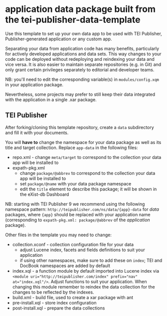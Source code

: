 # application data package built from the tei-publisher-data-template

Use this template to set up your own data app to be used with TEI Publisher, Publisher-generated application or any custom app.

Separating your data from application code has many benefits, particularly for actively developed applications and data sets. This way changes to your code can be deployed without redeploying and reindexing your data and vice versa. It is also easier to maintain separate repositories (e.g. in Git) and only grant certain privileges separately to editorial and developer teams.

NB: you'll need to edit the corresponding variable(s) in `modules/config.xqm` in your application package.

Nevertheless, some projects may prefer to still keep their data integrated with the application in a single .xar package.

## TEI Publisher

After forking/cloning this template repository, create a `data` subdirectory and fill it with your documents.

You will **have to** change the namespace for your data package as well as its title and target collection. Replace `app-data` in the following files:

* repo.xml - change `meta/target` to correspond to the collection your data app will be installed to
* expath-pkg.xml 
   - change `package/@abbrev` to correspond to the collection your data app will be installed to 
   - set `package/@name` with your data package namespace
   - edit the `title` element to describe this package; it will be shown in the eXist-db Dashboard

NB: starting with TEI Publisher 9 we recommend using the following namespace pattern: `http://teipublisher.com/ns/data/{app}-data` for *data* packages, where `{app}` should be replaced with your application name (corresponding to `expath-pkg.xml: package/@abbrev` of the *application* package).

Other files in the template you may need to change:

* collection.xconf - collection configuration file for your data
    - adjust Lucene index, facets and fields definitions to suit your application
    - if using other namespaces, make sure to add these on `index`; TEI and DocBook namespaces are added by default
* index.xql - a function module by default imported into Lucene index via `<module uri="http://teipublisher.com/index" prefix="nav" at="index.xql"/>`. Adjust functions to suit your application. When changing this module remember to reindex the data collection for the changes to be reflected by the indexes.
* build.xml - build file, used to create a xar package with ant
* pre-install.xql - store index configuration 
* post-install.xql - prepare the data collections

